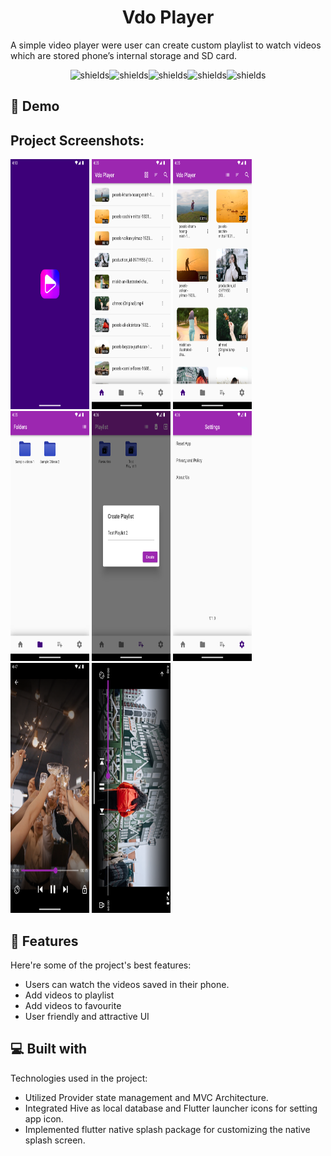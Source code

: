 <h1 align="center" id="title">Vdo Player</h1>

<p id="description">A simple video player were user can create custom playlist to watch videos which are stored phone’s internal storage and SD card.</p>

<p align="center"><img src="https://img.shields.io/badge/-Provider-3d0079?style=flat&amp;logoColor=white" alt="shields"><img src="https://img.shields.io/badge/-MVC_Architecture-9c27b0?style=flat" alt="shields"><img src="https://img.shields.io/badge/-Hive-2500ff?style=flat" alt="shields"><img src="https://img.shields.io/badge/-Flutter_launcher_Icons-white?style=flat" alt="shields"><img src="https://img.shields.io/badge/-Flutter_Native_Splash-9c27b0?style=flat" alt="shields"></p>

<h2>🚀 Demo</h2>

<h2>Project Screenshots:</h2>

<img src="https://github.com/Goutham-Projects/vdo_player_screenshots/blob/main/1_Splash%20Screen.png?raw=true" alt="project-screenshot" width="25%" height="400/">

<img src="https://github.com/Goutham-Projects/vdo_player_screenshots/blob/main/2_home%20page_list%20view.png?raw=true" alt="project-screenshot" width="25%" height="400/">

<img src="https://github.com/Goutham-Projects/vdo_player_screenshots/blob/main/3_home%20page_grid%20view.png?raw=true" alt="project-screenshot" width="25%" height="400/">

<img src="https://github.com/Goutham-Projects/vdo_player_screenshots/blob/main/4_folders%20page.png?raw=true" alt="project-screenshot" width="25%" height="400/">

<img src="https://github.com/Goutham-Projects/vdo_player_screenshots/blob/main/5_create%20playlist%20pop%20up.png?raw=true" alt="project-screenshot" width="25%" height="400/">

<img src="https://github.com/Goutham-Projects/vdo_player_screenshots/blob/main/6_settings%20page.png?raw=true" alt="project-screenshot" width="25%" height="400/">

<img src="https://github.com/Goutham-Projects/vdo_player_screenshots/blob/main/7_video%20player_portrait.png?raw=true" alt="project-screenshot" width="25%" height="400/">

<img src="https://github.com/Goutham-Projects/vdo_player_screenshots/blob/main/8_video%20player_landscape.png?raw=true" alt="project-screenshot" width="25%" height="400/">

  
  
<h2>🧐 Features</h2>

Here're some of the project's best features:

*   Users can watch the videos saved in their phone.
*   Add videos to playlist
*   Add videos to favourite
*   User friendly and attractive UI

  
  
<h2>💻 Built with</h2>

Technologies used in the project:

*   Utilized Provider state management and MVC Architecture.
*   Integrated Hive as local database and Flutter launcher icons for setting app icon.
*   Implemented flutter native splash package for customizing the native splash screen.
